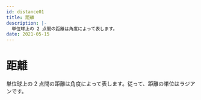 ```yaml
---
id: distance01
title: 距離
description: |-
  単位球上の 2 点間の距離は角度によって表します。
date: 2021-05-15
---
```


# 距離

単位球上の 2 点間の距離は角度によって表します。従って、距離の単位はラジアンです。
